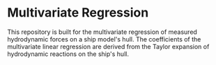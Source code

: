 # Multivariate Regression
This repository is built for the multivariate regression of measured hydrodynamic forces on a ship model's hull. The coefficients of the multivariate linear regression are derived from the Taylor expansion of hydrodynamic reactions on the ship's hull.
